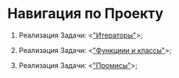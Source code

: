 # Навигация по Проекту

1. Реализация Задачи: <["Итераторы"]()>;

2. Реализация Задачи: <["Функциии и классы"]()>;

3. Реализация Задачи: <["Промисы"]()>;
